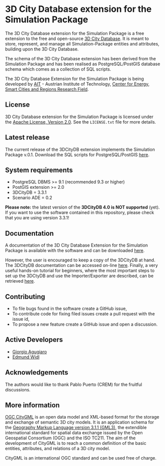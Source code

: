 3D City Database extension for the Simulation Package
================

The 3D City Database extension for the Simulation Package is a free extension to the free and open-source [3D City Database](http://www.3dcitydb.org). It is meant to store, represent, and manage all Simulation-Package entities and attributes, building upon the 3D City Database.

The schema of the 3D City Database extension has been derived from the Simulation Package and has been realised as PostgreSQL/PostGIS database schema which comes as a collection of SQL scripts.

The 3D City Database Extension for the Simulation Package is being developed by [AIT](https://www.ait.ac.at/en/) - Austrian Institute of Technology, [Center for Energy](https://www.ait.ac.at/en/about-the-ait/center/center-for-energy), [Smart Cities and Regions Research Field](https://www.ait.ac.at/en/research-fields/smart-cities-and-regions).

License
-------
3D City Database extension for the Simulation Package is licensed under the [Apache License, Version 2.0](http://www.apache.org/licenses/LICENSE-2.0). See the `LICENSE.txt` file for more details.

Latest release
--------------
The current release of the 3DCityDB extension implements the Simulation Package v.0.1. 
Download the SQL scripts for PostgreSQL/PostGIS [here](https://github.com/gioagu/3dcitydb_ade/tree/master/05_simulation_pkg/postgresql).

System requirements
-------------------
* PostgreSQL DBMS >= 9.1 (recommended 9.3 or higher)
* PostGIS extension >= 2.0
* 3DCityDB = 3.3.1
* Scenario ADE = 0.2

**Please note:** the latest version of the **3DCityDB 4.0 is NOT supported** (yet). If you want to use the software contained in this repository, please check that you are using version 3.3.1!

Documentation
-------------
A documentation of the 3D City Database Extension for the Simulation Package is available with the software and can be downloaded [here](https://github.com/gioagu/3dcitydb_ade/tree/master/05_simulation_pkg/manual).

However, the user is encouraged to keep a copy of the 3DCityDB at hand. The 3DCityDB documentation can be accessed on-line [here](https://github.com/3dcitydb/3dcitydb/tree/master/Documentation).
Finally, a very useful hands-on tutorial for beginners, where the most important steps to set up the 3DCtyDB and use the Importer/Exporter are described, can be retrieved [here](https://github.com/3dcitydb/tutorials).

Contributing
------------
* To file bugs found in the software create a GitHub issue,
* To contribute code for fixing filed issues create a pull request with the issue id,
* To propose a new feature create a GitHub issue and open a discussion.

Active Developers
--------------------
* [Giorgio Agugiaro](mailto:g.agugiaro@tudelft.nl)
* [Edmund Widl](mailto:edmund.widl@ait.ac.at)

Acknowledgements  
-----------------------------------
The authors would like to thank Pablo Puerto (CREM) for the fruitful discussions.

More information
----------------
[OGC CityGML](http://www.opengeospatial.org/standards/citygml) is an open data model and XML-based format for the storage and exchange of semantic 3D city models. It is an application schema for the [Geography Markup Language version 3.1.1 (GML3)](http://www.opengeospatial.org/standards/gml), the extendible international standard for spatial data exchange issued by the Open Geospatial Consortium (OGC) and the ISO TC211. The aim of the development of CityGML is to reach a common definition of the basic entities, attributes, and relations of a 3D city model.

CityGML is an international OGC standard and can be used free of charge.
